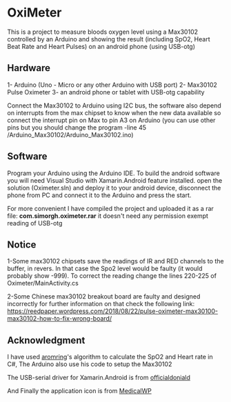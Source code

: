 
# OxiMeter
This is a project to measure bloods oxygen level using a Max30102 controlled by an Arduino and showing the result (including SpO2, Heart Beat Rate and Heart Pulses) on an android phone (using USB-otg)

## Hardware

1- Arduino (Uno - Micro or any other Arduino with USB port)
2- Max30102 Pulse Oximeter
3- an android phone or tablet with USB-otg capability

Connect the Max30102 to Arduino using I2C bus, the software also depend on interrupts from the max chipset to know when the new data available so connect the interrupt pin on Max to pin A3 on Arduino (you can use other pins but you should change the program -line 45 /Arduino_Max30102/Arduino_Max30102.ino)

## Software
Program your Arduino using the Arduino IDE. To build the android software you will need Visual Studio with  Xamarin.Android feature installed. open the solution (Oximeter.sln) and deploy it to your android device, disconnect the phone from PC and connect it to the Arduino and press the start.

For more convenient I have compiled the project and uploaded it as a rar file: **com.simorgh.oximeter.rar** it doesn't need any permission exempt reading of USB-otg

## Notice
1-Some max30102 chipsets save the readings of IR and RED channels to the buffer, in revers. In that case the Spo2 level would be faulty (it would probably show -999). To correct the reading change the lines 220-225 of Oximeter/MainActivity.cs

2-Some Chinese max30102 breakout board are faulty and designed incorrectly for further information on that check the following link:
https://reedpaper.wordpress.com/2018/08/22/pulse-oximeter-max30100-max30102-how-to-fix-wrong-board/

## Acknowledgment
I have used [aromring](https://github.com/aromring/MAX30102_by_RF)'s algorithm to calculate the SpO2 and Heart rate in C#, The Arduino also use his code to setup the Max30102

The USB-serial driver for Xamarin.Android is from [officialdoniald](https://github.com/officialdoniald/Xamarin.Android.SerialPort)

And Finally the application icon is from [MedicalWP](https://iconarchive.com/show/medical-icons-by-medicalwp/Cardiology-red-icon.html)
 

